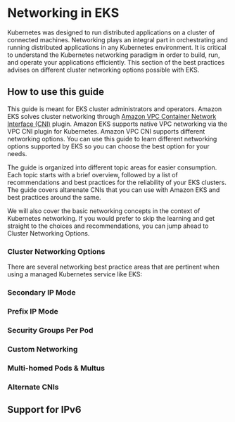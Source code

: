 # Networking in EKS

Kubernetes was designed to run distributed applications on a cluster of connected machines. Networking plays an integral part in orchestrating and running distributed applications in any Kubernetes environment. It is critical to understand the Kubernetes networking paradigm in order to build, run, and operate your applications efficiently. This section of the best practices advises on different cluster networking options possible with EKS.

## How to use this guide

This guide is meant for EKS cluster administrators and operators. Amazon EKS solves cluster networking through [Amazon VPC Container Network Interface (CNI)](https://github.com/aws/amazon-vpc-cni-k8s) plugin. Amazon EKS supports native VPC networking via the VPC CNI plugin for Kubernetes. Amazon VPC CNI supports different networking options. You can use this guide to learn different networking options supported by EKS so you can choose the best option for your needs.

The guide is organized into different topic areas for easier consumption. Each topic starts with a brief overview, followed by a list of recommendations and best practices for the reliability of your EKS clusters. The guide covers altarenate CNIs that you can use with Amazon EKS and best practices around the same.

We will also cover the basic networking concepts in the context of Kubernetes networking. If you would prefer to skip the learning and get straight to the choices and recommendations, you can jump ahead to Cluster Networking Options.

### Cluster Networking Options

There are several networking best practice areas that are pertinent when using a managed Kubernetes service like EKS:

### Secondary IP Mode
  
### Prefix IP Mode

### Security Groups Per Pod

### Custom Networking

### Multi-homed Pods & Multus

### Alternate CNIs

## Support for IPv6
